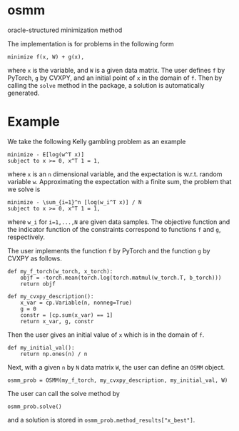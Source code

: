 # osmm
oracle-structured minimization method

The implementation is for problems in the following form
```
minimize f(x, W) + g(x),
```
where `x` is the variable, and `W` is a given data matrix.
The user defines `f` by PyTorch, `g` by CVXPY, and an initial point of `x` in the domain of `f`. 
Then by calling the `solve` method in the package, a solution is automatically generated.



Example
======
We take the following Kelly gambling problem as an example
```
minimize - E[log(w^T x)]
subject to x >= 0, x^T 1 = 1,
```
where `x` is an `n` dimensional variable, and the expectation is w.r.t. random variable `w`.
Approximating the expectation with a finite sum, the problem that we solve is
```
minimize - \sum_{i=1}^n [log(w_i^T x)] / N
subject to x >= 0, x^T 1 = 1,
```
where `w_i` for `i=1,...,N` are given data samples.
The objective function and the indicator function of the constraints correspond to functions `f` and `g`, respectively.

The user implements the function `f` by PyTorch and the function `g` by CVXPY as follows.
```
def my_f_torch(w_torch, x_torch):
    objf = -torch.mean(torch.log(torch.matmul(w_torch.T, b_torch)))
    return objf
    
def my_cvxpy_description():
    x_var = cp.Variable(n, nonneg=True)
    g = 0
    constr = [cp.sum(x_var) == 1]
    return x_var, g, constr
```
Then the user gives an initial value of `x` which is in the domain of `f`.
```
def my_initial_val():
    return np.ones(n) / n
```
Next, with a given `n` by `N` data matrix `W`, the user can define an `OSMM` object.
```
osmm_prob = OSMM(my_f_torch, my_cvxpy_description, my_initial_val, W)
```
The user can call the solve method by
```
osmm_prob.solve()
```
and a solution is stored in `osmm_prob.method_results["x_best"]`.
